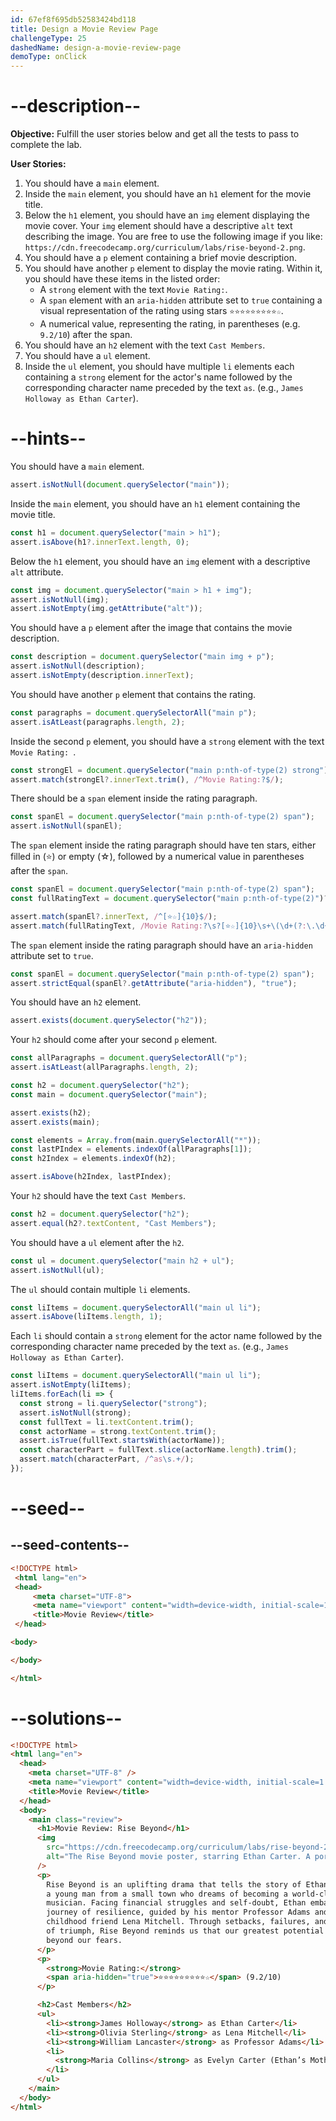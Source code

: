 ```yaml
---
id: 67ef8f695db52583424bd118
title: Design a Movie Review Page
challengeType: 25
dashedName: design-a-movie-review-page
demoType: onClick
---
```


# --description--

**Objective:** Fulfill the user stories below and get all the tests to pass to complete the lab. 

**User Stories:**

1. You should have a `main` element.
2. Inside the `main` element, you should have an `h1` element for the movie title.
3. Below the `h1` element, you should have an `img` element displaying the movie cover. Your `img` element should have a descriptive `alt` text describing the image. You are free to use the following image if you like: `https://cdn.freecodecamp.org/curriculum/labs/rise-beyond-2.png`.
4. You should have a `p` element containing a brief movie description.
5. You should have another `p` element to display the movie rating. Within it, you should have these items in the listed order:
   - A `strong` element with the text `Movie Rating:`.
   - A `span` element with an `aria-hidden` attribute set to `true` containing a visual representation of the rating using stars `⭐⭐⭐⭐⭐⭐⭐⭐⭐☆`.
   - A numerical value, representing the rating, in parentheses (e.g. `9.2/10`) after the span.
6. You should have an `h2` element with the text `Cast Members`.
7. You should have a `ul` element.
8. Inside the `ul` element, you should have multiple `li` elements each containing a `strong` element for the actor's name followed by the corresponding character name preceded by the text `as`. (e.g., `James Holloway as Ethan Carter`).

# --hints--

You should have a `main` element.

```js
assert.isNotNull(document.querySelector("main"));
```

Inside the `main` element, you should have an `h1` element containing the movie title.

```js
const h1 = document.querySelector("main > h1");
assert.isAbove(h1?.innerText.length, 0);
```

Below the `h1` element, you should have an `img` element with a descriptive `alt` attribute.
  
```js
const img = document.querySelector("main > h1 + img");
assert.isNotNull(img);
assert.isNotEmpty(img.getAttribute("alt"));
```

You should have a `p` element after the image that contains the movie description.

```js
const description = document.querySelector("main img + p");
assert.isNotNull(description);
assert.isNotEmpty(description.innerText);
```

You should have another `p` element that contains the rating.

```js
const paragraphs = document.querySelectorAll("main p");
assert.isAtLeast(paragraphs.length, 2);
```

Inside the second `p` element, you should have a `strong` element with the text `Movie Rating: `.

```js
const strongEl = document.querySelector("main p:nth-of-type(2) strong");
assert.match(strongEl?.innerText.trim(), /^Movie Rating:?$/);
```

There should be a `span` element inside the rating paragraph.

```js
const spanEl = document.querySelector("main p:nth-of-type(2) span");
assert.isNotNull(spanEl);
```

The `span` element inside the rating paragraph should have ten stars, either filled in (⭐) or empty (☆), followed by a numerical value in parentheses after the `span`.

```js  
const spanEl = document.querySelector("main p:nth-of-type(2) span");
const fullRatingText = document.querySelector("main p:nth-of-type(2)")?.textContent.replace(/\s+/g, ' ').trim();

assert.match(spanEl?.innerText, /^[⭐☆]{10}$/);
assert.match(fullRatingText, /Movie Rating:?\s?[⭐☆]{10}\s+\(\d+(?:\.\d+)?\/10\)$/);
```

The `span` element inside the rating paragraph should have an `aria-hidden` attribute set to `true`.

```js
const spanEl = document.querySelector("main p:nth-of-type(2) span");
assert.strictEqual(spanEl?.getAttribute("aria-hidden"), "true");
```

You should have an `h2` element.

```js
assert.exists(document.querySelector("h2"));
```

Your `h2` should come after your second `p` element.

```js
const allParagraphs = document.querySelectorAll("p");
assert.isAtLeast(allParagraphs.length, 2);

const h2 = document.querySelector("h2");
const main = document.querySelector("main");

assert.exists(h2);
assert.exists(main);

const elements = Array.from(main.querySelectorAll("*"));
const lastPIndex = elements.indexOf(allParagraphs[1]);
const h2Index = elements.indexOf(h2);

assert.isAbove(h2Index, lastPIndex);
```

Your `h2` should have the text `Cast Members`.

```js
const h2 = document.querySelector("h2");
assert.equal(h2?.textContent, "Cast Members");
```

You should have a `ul` element after the `h2`.

```js
const ul = document.querySelector("main h2 + ul");
assert.isNotNull(ul);
```

The `ul` should contain multiple `li` elements.

```js
const liItems = document.querySelectorAll("main ul li");
assert.isAbove(liItems.length, 1);
```

Each `li` should contain a `strong` element for the actor name followed by the corresponding character name preceded by the text `as`. (e.g., `James Holloway as Ethan Carter`).

```js
const liItems = document.querySelectorAll("main ul li");  
assert.isNotEmpty(liItems);
liItems.forEach(li => {
  const strong = li.querySelector("strong");
  assert.isNotNull(strong);
  const fullText = li.textContent.trim();
  const actorName = strong.textContent.trim();
  assert.isTrue(fullText.startsWith(actorName));
  const characterPart = fullText.slice(actorName.length).trim();
  assert.match(characterPart, /^as\s.+/);
});
```

# --seed--

## --seed-contents--

```html
<!DOCTYPE html>
 <html lang="en">
 <head>
     <meta charset="UTF-8">
     <meta name="viewport" content="width=device-width, initial-scale=1.0">
     <title>Movie Review</title>
 </head>

<body>

</body>

</html>
```

# --solutions--

```html
<!DOCTYPE html>
<html lang="en">
  <head>
    <meta charset="UTF-8" />
    <meta name="viewport" content="width=device-width, initial-scale=1.0" />
    <title>Movie Review</title>
  </head>
  <body>
    <main class="review">
      <h1>Movie Review: Rise Beyond</h1>
      <img
        src="https://cdn.freecodecamp.org/curriculum/labs/rise-beyond-2.png"
        alt="The Rise Beyond movie poster, starring Ethan Carter. A portrait of a young boy standing on a stage with his back toward the audience, holding a guitar at his side, staring at a backdrop of a cityscape with the sun rising behind its tall buildings."
      />
      <p>
        Rise Beyond is an uplifting drama that tells the story of Ethan Carter,
        a young man from a small town who dreams of becoming a world-class
        musician. Facing financial struggles and self-doubt, Ethan embarks on a
        journey of resilience, guided by his mentor Professor Adams and
        childhood friend Lena Mitchell. Through setbacks, failures, and moments
        of triumph, Rise Beyond reminds us that our greatest potential lies
        beyond our fears.
      </p>
      <p>
        <strong>Movie Rating:</strong>
        <span aria-hidden="true">⭐⭐⭐⭐⭐⭐⭐⭐⭐☆</span> (9.2/10)
      </p>

      <h2>Cast Members</h2>
      <ul>
        <li><strong>James Holloway</strong> as Ethan Carter</li>
        <li><strong>Olivia Sterling</strong> as Lena Mitchell</li>
        <li><strong>William Lancaster</strong> as Professor Adams</li>
        <li>
          <strong>Maria Collins</strong> as Evelyn Carter (Ethan’s Mother)
        </li>
      </ul>
    </main>
  </body>
</html>
```
